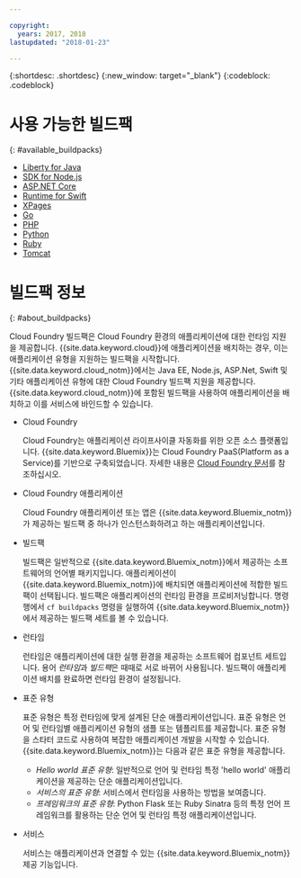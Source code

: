 ```yaml
---

copyright:
  years: 2017, 2018
lastupdated: "2018-01-23"

---
```


{:shortdesc: .shortdesc}
{:new_window: target="_blank"}
{:codeblock: .codeblock}

# 사용 가능한 빌드팩
{: #available_buildpacks}

* [Liberty for Java](/docs/runtimes/liberty/getting-started.html)
* [SDK for Node.js](/docs/runtimes/nodejs/getting-started.html)
* [ASP.NET Core](/docs/runtimes/dotnet/getting-started.html)
* [Runtime for Swift](/docs/runtimes/nodejs/getting-started.html)
* [XPages](/docs/starters/xpages/index.html)
* [Go](/docs/runtimes/go/getting-started.html)
* [PHP](/docs/runtimes/php/getting-started.html)
* [Python](/docs/runtimes/python/getting-started.html)
* [Ruby](/docs/runtimes/ruby/getting-started.html)
* [Tomcat](/docs/runtimes/tomcat/getting-started.html)

# 빌드팩 정보
{: #about_buildpacks}

Cloud Foundry 빌드팩은 Cloud Foundry 환경의 애플리케이션에 대한 런타임 지원을 제공합니다. {{site.data.keyword.cloud}}에 애플리케이션을 배치하는 경우, 이는 애플리케이션 유형을 지원하는 빌드팩을 시작합니다. {{site.data.keyword.cloud_notm}}에서는 Java EE, Node.js, ASP.Net, Swift 및 기타 애플리케이션 유형에 대한 Cloud Foundry 빌드팩 지원을 제공합니다.
{{site.data.keyword.cloud_notm}}에 포함된 빌드팩을 사용하여 애플리케이션을 배치하고 이를 서비스에 바인드할 수 있습니다. 

*  Cloud Foundry

    Cloud Foundry는 애플리케이션 라이프사이클 자동화를 위한 오픈 소스 플랫폼입니다. {{site.data.keyword.Bluemix}}는 Cloud Foundry PaaS(Platform as a Service)를 기반으로 구축되었습니다. 자세한 내용은 [Cloud Foundry 문서](https://www.cloudfoundry.org/learn/)를 참조하십시오. 

*  Cloud Foundry 애플리케이션

   Cloud Foundry 애플리케이션 또는 앱은 {{site.data.keyword.Bluemix_notm}}가 제공하는 빌드팩 중 하나가 인스턴스화하려고 하는 애플리케이션입니다.

*  빌드팩

   빌드팩은 일반적으로 {{site.data.keyword.Bluemix_notm}}에서 제공하는 소프트웨어의 언어별 패키지입니다. 애플리케이션이 {{site.data.keyword.Bluemix_notm}}에 배치되면 애플리케이션에 적합한 빌드팩이 선택됩니다. 빌드팩은 애플리케이션의 런타임 환경을 프로비저닝합니다.  명령행에서 `cf buildpacks` 명령을 실행하여 {{site.data.keyword.Bluemix_notm}}에서 제공하는 빌드팩 세트를 볼 수 있습니다. 

*  런타임

   런타임은 애플리케이션에 대한 실행 환경을 제공하는 소프트웨어 컴포넌트 세트입니다. 용어 *런타임*과 *빌드팩*은 때때로 서로 바뀌어 사용됩니다.  빌드팩이 애플리케이션 배치를 완료하면 런타임 환경이 설정됩니다.

*  표준 유형

   표준 유형은 특정 런타임에 맞게 설계된 단순 애플리케이션입니다.  표준 유형은 언어 및 런타임별 애플리케이션 유형의 샘플 또는 템플리트를 제공합니다.  표준 유형을 스타터 코드로 사용하여 복잡한 애플리케이션 개발을 시작할 수 있습니다.  {{site.data.keyword.Bluemix_notm}}는 다음과 같은 표준 유형을 제공합니다.
   * *Hello world 표준 유형*: 일반적으로 언어 및 런타임 특정 'hello world' 애플리케이션을 제공하는 단순 애플리케이션입니다. 
   * *서비스의 표준 유형*: 서비스에서 런타임을 사용하는 방법을 보여줍니다. 
   * *프레임워크의 표준 유형*: Python Flask 또는 Ruby Sinatra 등의 특정 언어 프레임워크를 활용하는 단순 언어 및 런타임 특정 애플리케이션입니다. 

*  서비스

   서비스는 애플리케이션과 연결할 수 있는 {{site.data.keyword.Bluemix_notm}} 제공 기능입니다.
